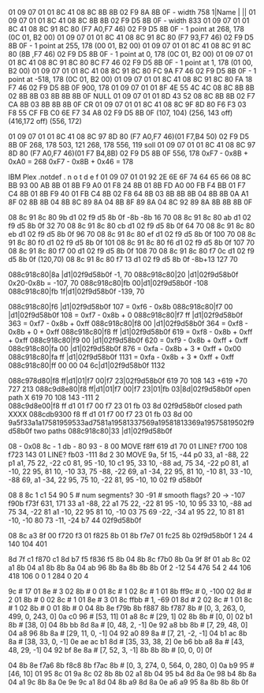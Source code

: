 01 09 07 01 01 8C 41          08 8C 8B 8B                  02 F9 8A 8B 0F - width 758 
                1|Name       |                                   ||
01 09 07 01 01 8C 41          08 8C 8B 8B                  02 F9 D5 8B 0F - width 833
01 09 07 01 01 8C 41          08 8C 91 8C 80 (F7 A0,F7 46) 02 F9 D5 8B 0F - 1 point at  268, 178 (0C 01, B2 00)
01 09 07 01 01 8C 41          08 8C 91 8C 80 (F7 93,F7 46) 02 F9 D5 8B 0F - 1 point at  255, 178 (00 01, B2 00)
01 09 07 01 01 8C 41          08 8C 91 8C 80 (8B   ,F7 46) 02 F9 D5 8B 0F - 1 point at    0, 178 (0C 01, B2 00)
01 09 07 01 01 8C 41          08 8C 91 8C 80  8C    F7 46  02 F9 D5 8B 0F - 1 point at    1, 178 (01 00, B2 00)
01 09 07 01 01 8C 41          08 8C 91 8C 80  FC 9A F7 46  02 F9 D5 8B 0F - 1 point at -518, 178 (0C 01, B2 00)
01 09 07 01 01 8C 41          08 8C 91 8C 80  FA 18 F7 46  02 F9 D5 8B 0F   900, 178
01 09 07 01 01 8F 4E 55 4C 4C 08 8C 8B 8B 02  8B    8B     03 8B 8B 8B 0F   NULL
01 09 07 01 01 8D 43 52       08 8C 8B 8B 02  F7 CA 8B     03 8B 8B 8B 0F   CR
01 09 07 01 01 8C 41          08 8C 9F 8D 80  F6 F3 03 F8 55 CF FB C0 6E F7 34 A8   02 F9 D5 8B 0F
                                             (107, 104) (256, 143 off) (416,172 off) (556, 172)

01 09 07 01 01 8C 41          08 8C 97 8D 80 (F7 A0,F7 46)(01 F7,B4 50)  02 F9 D5 8B 0F
                                                268,  178    503,  121
                                                268,  178    556,  119 soll
01 09 07 01 01 8C 41          08 8C 97 8D 80 (F7 A0,F7 46)(01 F7 B4,8B)  02 F9 D5 8B 0F
                                                             556,  178
0xF7 - 0x8B + 0xA0 = 268
0xF7 - 0x8B + 0x46 = 178

IBM Plex .notdef
                   .  n  o  t  d  e  f
01 09 07 01 01 92 2E 6E 6F 74 64 65 66  08 8C  BB 93 00 AB 8B 01 8B F9 A0 01 F8 24 8B 01 8B FD A0 00 FB F4 BB 01 F7 C4 8B 01 8B F9 40 01 FB C4 8B 02 F8 64 8B 03 8B 8B 8B 04 8B 8B 0A A1 8F 02 8B 8B 04 8B 8C 89 8A 04 8B 8F 89 8A 04 8C 92 89 8A 8B 8B 8B 0F


08 8c 91 8c 80  9b  d1  02 f9 d5 8b 0f
               -8b -8b
                16  70
08 8c 91 8c 80  ab  d1  02 f9 d5 8b 0f
                32  70
08 8c 91 8c 80  cb  d1  02 f9 d5 8b 0f
                64  70
08 8c 91 8c 80  eb  d1  02 f9 d5 8b 0f
                96  70
08 8c 91 8c 80  ef  d1  02 f9 d5 8b 0f
               100  70
08 8c 91 8c 80  f0  d1  02 f9 d5 8b 0f
               101
08 8c 91 8c 80  f6  d1  02 f9 d5 8b 0f
               107  70
08 8c 91 8c 80  f7 00  d1  02 f9 d5 8b 0f
               108     70
08 8c 91 8c 80  f7 0c  d1  02 f9 d5 8b 0f (120,70)
08 8c 91 8c 80  f7 13  d1  02 f9 d5 8b 0f
               -8b+13
                127   70

088c918c80|8a   |d1|02f9d58b0f   -1, 70
088c918c80|20   |d1|02f9d58b0f 0x20-0x8b = -107, 70
088c918c80|fb 00|d1|02f9d58b0f -108 
088c918c80|fb 1f|d1|02f9d58b0f -139, 70

088c918c80|f6            |d1|02f9d58b0f 107 = 0xf6 - 0x8b
088c918c80|f7 00         |d1|02f9d58b0f 108 = 0xf7 - 0x8b + 0
088c918c80|f7 ff         |d1|02f9d58b0f 363 = 0xf7 - 0x8b + 0xff
088c918c80|f8 00         |d1|02f9d58b0f 364 = 0xf8 - 0x8b + 0 + 0xff
088c918c80|f8 ff         |d1|02f9d58b0f 619 = 0xf8 - 0x8b + 0xff + 0xff 
088c918c80|f9 00         |d1|02f9d58b0f 620 = 0xf9 - 0x8b + 0xff + 0xff
088c918c80|fa 00         |d1|02f9d58b0f 876 = 0xfa - 0x8b + 3 * 0xff + 0x00
088c918c80|fa ff         |d1|02f9d58b0f 1131 = 0xfa - 0x8b + 3 * 0xff + 0xff
088c918c80|ff 00 00 04 6c|d1|02f9d58b0f 1132

088c978d80|f8 ff|d1|01|f7 00|f7 23|02f9d58b0f
            619  70     108   143
                       +619   +70
                        727   213
088c9d8e80|f8 ff|d1|01|f7 00|f7 23|01|fb 03|8d|02f9d58b0f open path
        X   619  70     108   143      -111  2           
088c9d8e00|f8 ff d1 01 f7 00 f7 23 01 fb 03 8d 02f9d58b0f closed path
    XXXX
088cdb9300 f8 ff d1 01 f7 00 f7 23 01 fb 03 8d 00 9a5f33a1a17581959533ad7581a19581337569a19581813369a19575819502f9d58b0f  two paths
088c918c80|33   |d1|02f9d58b0f

08 - 0x08
8c - 1
db - 80
93 - 8
00    MOVE
f8ff   619
d1      70
01    LINE?
f700   108
f723   143
01    LINE?
fb03  -111
8d       2
30       MOVE
9a, 5f   15, -44 p0
33, a1  -88,  22 p1
a1, 75   22, -22 c0
81, 95  -10,  10 c1
95, 33   10, -88
ad, 75   34, -22 p0
81, a1  -10,  22
95, 81   10, -10
33, 75  -88, -22
69, a1  -34,  22
95, 81   10, -10
81, 33  -10, -88
69, a1  -34,  22
95, 75   10, -22
81, 95  -10,  10
02 f9
d58b0f

08   8
8c   1
c1  54
90   5 # num segments?
30 -91 # smooth flags? 20 -> -107
f90b f73f  631, 171
33 a1 -88,  22
a1 75  22, -22
81 95 -10,  10
95 33  10, -88
ad 75  34, -22
81 a1 -10,  22
95 81  10, -10
03
75 69  -22, -34
a1 95  22, 10
81 81 -10, -10
80 73  -11, -24
b7  44
02f9d58b0f

08 8c a3 8f 00 f720 f3  01 f825 8b 01 8b f7e7 01 fc25 8b 02f9d58b0f
    1 24  4     140 104     401

8d  7f c1 f870 c1 8d b7  f5 f836 f5 8b  04 8b 8c f7b0 8b  0a 9f 8f  01 ab 8c 02 a1 8b 04 a1 8b 8b 8a 04 ab 96 8b 8a 8b 8b 8b 0f
 2 -12 54  476 54  2 44 106  418 106 0      0  1  284  0     20  4  

   9c      # 17
01 8e      # 3
02 8b      # 0
01 8c      # 1
02 8c      # 1
01 8b ff9c # 0, -100
02 8d      # 2
01 8b      # 0
02 8c      # 1
01 8e      # 3
01 8c ffbb # 1, -69
01 8d      # 2
02 8c      # 1
01 8c      # 1
02 8b      # 0
01 8b      # 0
04 8b 8e f79b 8b f887 8b f787 8b  # [0, 3, 263, 0, 499, 0, 243, 0]
0a c0 96  # [53, 11]
01 a8 8c  # [29, 1]
02 8b 8b  # [0, 0]
02 b1 8b  # [38, 0]
04 8b bb 8d 8a  # [0, 48, 2, -1]
0e 92 a8 bb 8b  # [7, 29, 48, 0]
04 a8 96 8b 8a  # [29, 11, 0, -1]
04 92 a0 89 8a  # [7, 21, -2, -1]
04 b1 ac 8b 8a  # [38, 33, 0, -1]
0e ae ac b1 8d  # [35, 33, 38, 2]
0e b6 bb a8 8a  # [43, 48, 29, -1]
04 92 bf 8e 8a  # [7, 52, 3, -1]
8b 8b 8b        # [0, 0, 0]
0f

04 8b 8e f7a6 8b f8c8 8b f7ac 8b  # [0, 3, 274, 0, 564, 0, 280, 0]
0a b9 95  # [46, 10]
01 95 8c
01 9a 8c
02 8b 8b
02 a1 8b
04 95 b4 8d 8a
0e 98 b4 8b 8a
04 a1 9c 8b 8a
0e 9e 9c a1 8d
04 8b a9 8d 8a
0e a6 a9 95 8a
8b 8b 8b 0f